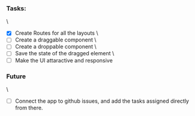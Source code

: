 ### Tasks:
\
- [x] Create Routes for all the layouts \
- [ ] Create a draggable component \
- [ ] Create a droppable component \
- [ ] Save the state of the dragged element \
- [ ] Make the UI attaractive and responsive 

### Future 
\
- [ ] Connect the app to github issues, and add the tasks assigned directly from there. 

